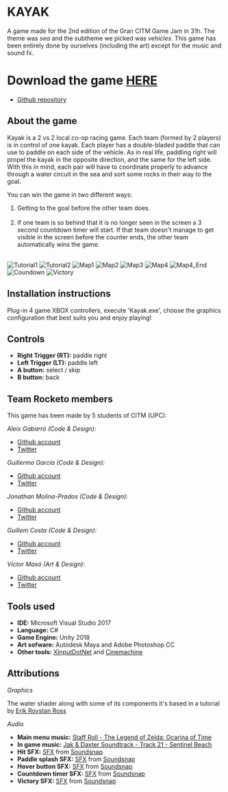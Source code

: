 # KAYAK
A game made for the 2nd edition of the Gran CITM Game Jam in 31h. The theme was _sea_ and the subtheme we picked was _vehicles_. This game has been entirely done by ourselves (including the art) except for the music and sound fx. 

# Download the game [HERE](https://github.com/teamrocketo/Kayak/releases/download/v1.0/Kayak.zip)

* [Github repository](https://github.com/teamrocketo/RocketoGame)  

## About the game

Kayak is a 2 vs 2 local co-op racing game. Each team (formed by 2 players) is in control of one kayak. Each player has a double-bladed paddle that can use to paddle on each side of the vehicle. As in real life, paddling right will propel the kayak in the opposite direction, and the same for the left side. With this in mind, each pair will have to coordinate properly to advance through a water circuit in the sea and sort some rocks in their way to the goal. 

You can win the game in two different ways:
  1. Getting to the goal before the other team does.<br><br>
  2. If one team is so behind that it is no longer seen in the screen a 3 second countdown timer will start. If that team doesn't manage to get visible in the screen before the counter ends, the other team automatically wins the game.<br><br>

![Tutorial1](https://user-images.githubusercontent.com/11388662/64607249-6dc41e00-d3c8-11e9-879f-6dfec2603edc.png) 
![Tutorial2](https://user-images.githubusercontent.com/11388662/64607295-8a605600-d3c8-11e9-8d95-b8659a2d2d43.png) 
![Map1](https://user-images.githubusercontent.com/11388662/64607337-9cda8f80-d3c8-11e9-8178-9f6cd2ab4777.png)
![Map2](https://user-images.githubusercontent.com/11388662/64607463-e0cd9480-d3c8-11e9-9b36-e9723cf4dc90.png)
![Map3](https://user-images.githubusercontent.com/11388662/64607504-ee831a00-d3c8-11e9-8fe8-99740f20e7c4.png)
![Map4](https://user-images.githubusercontent.com/11388662/64607545-ffcc2680-d3c8-11e9-9559-0684115899a8.png)
![Map4_End](https://user-images.githubusercontent.com/11388662/64607565-0a86bb80-d3c9-11e9-9f25-434c594703e3.png)
![Coundown](https://user-images.githubusercontent.com/11388662/64607413-c2679900-d3c8-11e9-82ba-8e6de9741f6e.png)
![Victory](https://user-images.githubusercontent.com/11388662/64607438-d01d1e80-d3c8-11e9-8dff-973865d6f171.png)

## Installation instructions

Plug-in 4 game XBOX controllers, execute 'Kayak.exe', choose the graphics configuration that best suits you and enjoy playing!

## Controls

* **Right Trigger (RT):** paddle right
* **Left Trigger (LT):** paddle left
* **A button:** select / skip
* **B button:** back

## Team Rocketo members

This game has been made by 5 students of CITM (UPC): 

_Aleix Gabarró (Code & Design):_

* [Github account](https://github.com/aleixgab)
* [Twitter](https://twitter.com/aleix_gab)

_Guillermo García (Code & Design):_

* [Github account](https://github.com/Wilhelman)
* [Twitter](https://twitter.com/realWilhelman)

_Jonathan Molina-Prados (Code & Design):_

* [Github account](https://github.com/Jony635)
* [Twitter](https://twitter.com/Jony635Dev)

_Guillem Costa (Code & Design):_

* [Github account](https://github.com/DatBeQuiet)
* [Twitter](https://twitter.com/DatBeQuiet)

_Víctor Masó (Art & Design):_

* [Github account](https://github.com/nintervik)
* [Twitter](https://twitter.com/nintervik)

## Tools used

* **IDE:** Microsoft Visual Studio 2017
* **Language:** C#
* **Game Engine:** Unity 2018
* **Art sofware:** Autodesk Maya and Adobe Photoshop CC 
* **Other tools:** [XInputDotNet](https://github.com/speps/XInputDotNet) and [Cinemachine](https://assetstore.unity.com/packages/essentials/cinemachine-79898)

## Attributions

_Graphics_

The water shader along with some of its components it's based in a tutorial by [Erik Roystan Ross](https://roystan.net/)

_Audio_

* **Main menu music:** [Staff Roll - The Legend of Zelda: Ocarina of Time](https://www.youtube.com/watch?v=NPjLgDF1hUg&feature=youtu.be)
* **In game music:** [Jak & Daxter Soundtrack - Track 21 - Sentinel Beach](https://www.youtube.com/watch?v=FOou8O2qMa0&feature=youtu.be)
* **Hit SFX:** [SFX](https://www.soundsnap.com/search/audio/TrafficCone36/score) from [Soundsnap](https://www.soundsnap.com/)
* **Paddle splash SFX:** [SFX](https://www.soundsnap.com/water_small_splash_01) from [Soundsnap](https://www.soundsnap.com/)
* **Hover button SFX:** [SFX](https://www.soundsnap.com/node/70555) from [Soundsnap](https://www.soundsnap.com/)
* **Countdown timer SFX:** [SFX](https://www.soundsnap.com/search/audio/Simple+Google+Soundalike+Alert+26/score) from [Soundsnap](https://www.soundsnap.com/)
* **Victory SFX:** [SFX](https://www.soundsnap.com/search/audio/trumpets+fanfar+2/score) from [Soundsnap](https://www.soundsnap.com/)
